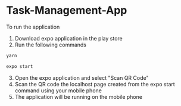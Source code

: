 # Task-Management-App

To run the application
1. Download expo application in the play store
2. Run the following commands 
```bash
yarn
```

```bash
expo start
```

3. Open the expo application and select "Scan QR Code"
4. Scan the QR code the localhost page created from the expo start command using your mobile phone
5. The application will be running on the mobile phone

